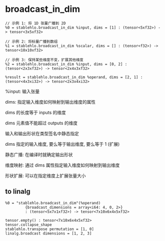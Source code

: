 # broadcast_in_dim



```
// 示例 1: 将 1D 张量广播到 2D
%0 = stablehlo.broadcast_in_dim %input, dims = [1] : (tensor<5xf32>) -> tensor<3x5xf32>

// 示例 2: 将标量广播到数组
%1 = stablehlo.broadcast_in_dim %scalar, dims = [] : (tensor<f32>) -> tensor<10x10xf32>

// 示例 3: 保持某些维度不变，扩展其他维度
%2 = stablehlo.broadcast_in_dim %input, dims = [0, 2] : (tensor<2x3xf32>) -> tensor<2x4x3xf32>
```



```
%result = stablehlo.broadcast_in_dim %operand, dims = [2, 1] : (tensor<4x3xi32>) -> tensor<2x3x4xi32>
```





%input: 输入张量

dims: 指定输入维度如何映射到输出维度的属性

dims 的长度等于 inputs 的维度

dims 元素值不能超过 outputs 的维度

输入和输出形状在类型签名中静态指定

dims 指定的输入维度, 要么等于输出维度, 要么等于 1 (扩展)






静态广播: 在编译时就确定输出形状

维度映射: 通过 dims 属性指定输入维度如何映射到输出维度

形状扩展: 可以在指定维度上扩展张量大小

## to linalg

```
%0 = "stablehlo.broadcast_in_dim"(%operand)
         {broadcast_dimensions = array<i64: 4, 0, 2>}
         : (tensor<5x7x1xf32>) -> tensor<7x10x6x4x5xf32>
```

```
tensor.empty() : tensor<7x10x6x4x5xf32>
tensor.collapse_shape
stablehlo.transpose permutation = [1, 0]
linalg.broadcast dimensions = [1, 2, 3]
```

